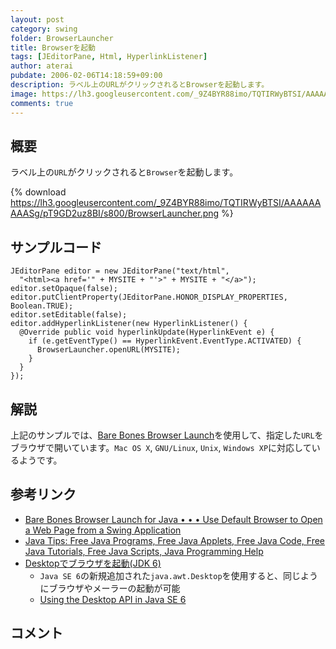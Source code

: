 ```yaml
---
layout: post
category: swing
folder: BrowserLauncher
title: Browserを起動
tags: [JEditorPane, Html, HyperlinkListener]
author: aterai
pubdate: 2006-02-06T14:18:59+09:00
description: ラベル上のURLがクリックされるとBrowserを起動します。
image: https://lh3.googleusercontent.com/_9Z4BYR88imo/TQTIRWyBTSI/AAAAAAAAASg/pT9GD2uz8BI/s800/BrowserLauncher.png
comments: true
---
```

## 概要
ラベル上の`URL`がクリックされると`Browser`を起動します。

{% download https://lh3.googleusercontent.com/_9Z4BYR88imo/TQTIRWyBTSI/AAAAAAAAASg/pT9GD2uz8BI/s800/BrowserLauncher.png %}

## サンプルコード
<pre class="prettyprint"><code>JEditorPane editor = new JEditorPane("text/html",
  "&lt;html&gt;&lt;a href='" + MYSITE + "'&gt;" + MYSITE + "&lt;/a&gt;");
editor.setOpaque(false);
editor.putClientProperty(JEditorPane.HONOR_DISPLAY_PROPERTIES, Boolean.TRUE);
editor.setEditable(false);
editor.addHyperlinkListener(new HyperlinkListener() {
  @Override public void hyperlinkUpdate(HyperlinkEvent e) {
    if (e.getEventType() == HyperlinkEvent.EventType.ACTIVATED) {
      BrowserLauncher.openURL(MYSITE);
    }
  }
});
</code></pre>

## 解説
上記のサンプルでは、[Bare Bones Browser Launch](http://www.centerkey.com/java/browser/)を使用して、指定した`URL`をブラウザで開いています。`Mac OS X`, `GNU/Linux`, `Unix`, `Windows XP`に対応しているようです。

## 参考リンク
- [Bare Bones Browser Launch for Java • • • Use Default Browser to Open a Web Page from a Swing Application](http://www.centerkey.com/)
- [Java Tips: Free Java Programs, Free Java Applets, Free Java Code, Free Java Tutorials, Free Java Scripts, Java Programming Help](http://www.java-tips.org/content/view/40/2/)
- [Desktopでブラウザを起動(JDK 6)](https://ateraimemo.com/Swing/Desktop.html)
    - `Java SE 6`の新規追加された`java.awt.Desktop`を使用すると、同じようにブラウザやメーラーの起動が可能
    - [Using the Desktop API in Java SE 6](http://www.oracle.com/technetwork/articles/javase/index-135182.html)

<!-- dummy comment line for breaking list -->

## コメント

